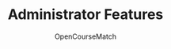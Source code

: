 ---
weight: 550
title: "Administrator Features"
description: "TODO"
icon: "settings_suggest"
author: "OpenCourseMatch"
---